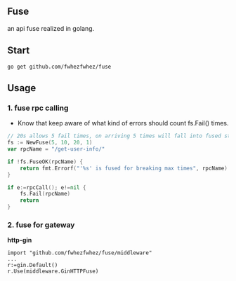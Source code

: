 ## Fuse
an api fuse realized in golang.

## Start
`go get github.com/fwhezfwhez/fuse`


## Usage
### 1. fuse rpc calling

- Know that keep aware of what kind of errors should count fs.Fail() times.
```go
// 20s allows 5 fail times, on arriving 5 times will fall into fused state for 10s.
fs := NewFuse(5, 10, 20, 1)
var rpcName = "/get-user-info/"

if !fs.FuseOK(rpcName) {
    return fmt.Errorf("'%s' is fused for breaking max times", rpcName)
}

if e:=rpcCall(); e!=nil {
    fs.Fail(rpcName)
    return
}

```

### 2. fuse for gateway

**http-gin**

```
import "github.com/fwhezfwhez/fuse/middleware"
...
r:=gin.Default()
r.Use(middleware.GinHTTPFuse)
```
